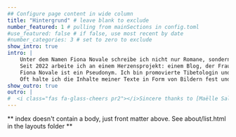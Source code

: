 ```yaml
---
## Configure page content in wide column
title: "Hintergrund" # leave blank to exclude
number_featured: 1 # pulling from mainSections in config.toml
#use_featured: false # if false, use most recent by date
#number_categories: 3 # set to zero to exclude
show_intro: true
intro: |
    Unter dem Namen Fiona Novale schreibe ich nicht nur Romane, sondern auch Gedichte, Kurzgeschichten und philosophische Essays.</br></br>
    Seit 2022 arbeite ich an einem Herzensprojekt: einem Blog, der Frauen aller Zeiten und Kontinente sichtbar macht – [erinnermich.eu](https://erinnermich.eu). Die Arbeit daran hat mich zu meinem Roman *Zeitwunden* inspiriert.</br></br>
    Fiona Novale ist ein Pseudonym. Ich bin promovierte Tibetologin und Philosophin, forsche und publiziere zu kulturwissenschaftlichen Themen [erschbamer.net](https://erschbamer.net/). Außerdem bin ich als kreative Schreiberin tätig.</br></br>
    Oft halte ich die Inhalte meiner Texte in Form von Bildern fest und verbringt daher gerne Zeit in meinem Atelier beim Malen. Alle Bilder, die ich hier poste, stammen aus meiner Hand.
show_outro: true
outro: |
#  <i class="fas fa-glass-cheers pr2"></i>Sincere thanks to [Maëlle Salmon](https://masalmon.eu/) for her help naming this Hugo theme!
---
```


** index doesn't contain a body, just front matter above.
See about/list.html in the layouts folder **
